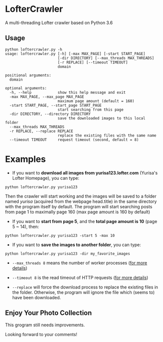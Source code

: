 # LofterCrawler
A multi-threading Lofter crawler based on Python 3.6

## Usage
```
python loftercrawler.py -h
usage: loftercrawler.py [-h] [-max MAX_PAGE] [-start START_PAGE]
                        [-dir DIRECTORY] [--max_threads MAX_THREADS]
                        [-r REPLACE] [--timeout TIMEOUT]
                        domain

positional arguments:
  domain

optional arguments:
  -h, --help            show this help message and exit
  -max MAX_PAGE, --max_page MAX_PAGE
                        maximum page amount (default = 160)
  -start START_PAGE, --start_page START_PAGE
                        start searching from this page
  -dir DIRECTORY, --directory DIRECTORY
                        save the downloaded images to this local folder
  --max_threads MAX_THREADS
  -r REPLACE, --replace REPLACE
                        replace the existing files with the same name
  --timeout TIMEOUT     request timeout (second, default = 8)
```
  
# Examples

- If you want to **download all images from yurisa123.lofter.com** (Yurisa's Lofter Homepage), you can type:
```shell
python loftercrawler.py yurisa123
```
Then the crawler will start working and the images will be saved to a folder named *yurisa* (acquired from the webpage head.title) in the same directory with the program itself by default. The program will start searching posts from page 1 to maximally page 160 (max page amount is 160 by default)

- If you want to **start from page 5**, and the **total page amount is 10** (page 5 ~ 14), then:
```shell
python loftercrawler.py yurisa123 -start 5 -max 10
```

- If you want to **save the images to another folder**, you can type:
```shell
python loftercrawler.py yurisa123 -dir my_favorite_images
```

- `--max_threads 8` means the number of worker processes ([for more details](https://docs.python.org/3.6/library/multiprocessing.html#using-a-pool-of-workers))

- `--timeout 8` is the read timeout of HTTP requests ([for more details](http://docs.python-requests.org/en/master/user/advanced/#timeouts))

- `--replace` will force the download process to replace the existing files in the folder. Otherwise, the program will ignore the file which (seems to) have been downloaded.

## Enjoy Your Photo Collection

This grogram still needs improvements.

Looking forward to your comments!
